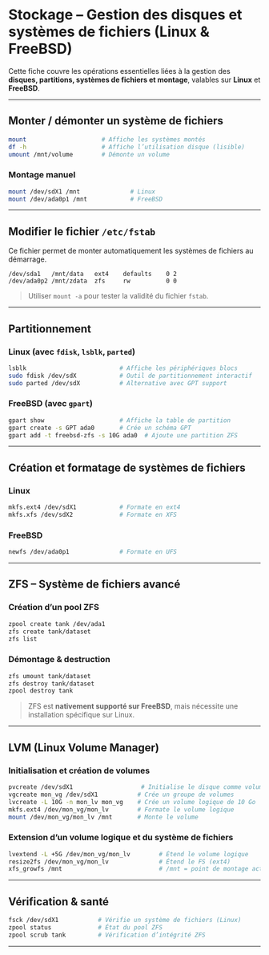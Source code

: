 # Stockage – Gestion des disques et systèmes de fichiers (Linux & FreeBSD)

Cette fiche couvre les opérations essentielles liées à la gestion des **disques, partitions, systèmes de fichiers et montage**, valables sur **Linux** et **FreeBSD**.

---

## Monter / démonter un système de fichiers

```bash
mount                     # Affiche les systèmes montés
df -h                     # Affiche l’utilisation disque (lisible)
umount /mnt/volume        # Démonte un volume
```

### Montage manuel

```bash
mount /dev/sdX1 /mnt              # Linux
mount /dev/ada0p1 /mnt            # FreeBSD
```

---

## Modifier le fichier `/etc/fstab`

Ce fichier permet de monter automatiquement les systèmes de fichiers au démarrage.

```fstab
/dev/sda1   /mnt/data   ext4    defaults    0 2
/dev/ada0p2 /mnt/zdata  zfs     rw          0 0
```

> Utiliser `mount -a` pour tester la validité du fichier `fstab`.

---

## Partitionnement

### Linux (avec `fdisk`, `lsblk`, `parted`)

```bash
lsblk                          # Affiche les périphériques blocs
sudo fdisk /dev/sdX            # Outil de partitionnement interactif
sudo parted /dev/sdX           # Alternative avec GPT support
```

### FreeBSD (avec `gpart`)

```bash
gpart show                     # Affiche la table de partition
gpart create -s GPT ada0       # Crée un schéma GPT
gpart add -t freebsd-zfs -s 10G ada0  # Ajoute une partition ZFS
```

---

## Création et formatage de systèmes de fichiers

### Linux

```bash
mkfs.ext4 /dev/sdX1            # Formate en ext4
mkfs.xfs /dev/sdX2             # Formate en XFS
```

### FreeBSD

```bash
newfs /dev/ada0p1              # Formate en UFS
```

---

## ZFS – Système de fichiers avancé

### Création d’un pool ZFS

```bash
zpool create tank /dev/ada1
zfs create tank/dataset
zfs list
```

### Démontage & destruction

```bash
zfs umount tank/dataset
zfs destroy tank/dataset
zpool destroy tank
```

> ZFS est **nativement supporté sur FreeBSD**, mais nécessite une installation spécifique sur Linux.

---

## LVM (Linux Volume Manager)

### Initialisation et création de volumes

```bash
pvcreate /dev/sdX1                   # Initialise le disque comme volume physique
vgcreate mon_vg /dev/sdX1           # Crée un groupe de volumes
lvcreate -L 10G -n mon_lv mon_vg    # Crée un volume logique de 10 Go
mkfs.ext4 /dev/mon_vg/mon_lv        # Formate le volume logique
mount /dev/mon_vg/mon_lv /mnt       # Monte le volume
```

### Extension d’un volume logique et du système de fichiers

```bash
lvextend -L +5G /dev/mon_vg/mon_lv        # Étend le volume logique
resize2fs /dev/mon_vg/mon_lv              # Étend le FS (ext4)
xfs_growfs /mnt                           # /mnt = point de montage actif (xfs)
```

---

## Vérification & santé

```bash
fsck /dev/sdX1           # Vérifie un système de fichiers (Linux)
zpool status             # État du pool ZFS
zpool scrub tank         # Vérification d’intégrité ZFS
```

---
